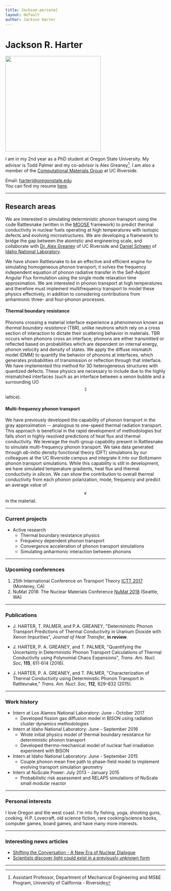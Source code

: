 ```yaml
---
title: Jackson-personal
layout: default
author: Jackson Harter
---
```

Jackson R. Harter
================================

<img src="{{ site.url }}users/harterj/images/jrhIdaho.jpg" height="300" width="300">

I am in my 2nd year as a PhD student at Oregon State University. My advisor is Todd Palmer and my co-advisor is Alex Greaney[^1]. I am also a member of the  <a href="http://alexgreaney.com/" target ="blank">Computational Materials Group</a> at UC Riverside.

Email: <a href="mailto:harterj@oregonstate.edu" target="top"> harterj@oregonstate.edu </a>  
You can find my resume [here](./files/jacksonResume.pdf).

***

## Research areas
We are interested in simulating deterministic phonon transport using the code Rattlesnake (written in the
<a href="http://mooseframework.org/" target="blank">MOOSE</a> framework) to predict thermal conductivity in nuclear fuels operating at high temperatures with isotopic defects and evolving microstructures. We are developing a framework to bridge the gap between the atomistic and engineering scale, and collaborate with <a href="http://www.engr.ucr.edu/faculty/me/AlexanderGreaney.html" target="blank">Dr. Alex Greaney</a> of UC Riverside and <a href="https://github.com/dschwen" target="blank">Daniel Schwen</a> of
<a href="https://www.inl.gov/" target="blank">Idaho National Laboratory</a>.


We have shown Rattlesnake to be an effective and efficient engine for simulating homogeneous phonon transport; it solves the frequency independent equation of phonon radiative transfer in the Self-Adjoint Angular Flux formulation using the single mode relaxation time approximation. We are interested in phonon transport at high temperatures and therefore must implement multifrequency transport to model these physics effectively, in addition to considering contributions from anharmonic three- and four-phonon processes.


#### Thermal boundary resistance
Phonons crossing a material interface experience a phenomenon known as *thermal boundary resistance* (TBR), unlike neutrons which rely on a cross section of interaction to dictate their scattering behavior in materials. TBR occurs when phonons cross an interface; phonons are either transmitted or reflected based on probabilities which are dependent on internal energy, phonon velocity and density of states. We apply the diffuse mismatch model (DMM) to quantify the behavior of phonons at interfaces, which generates probabilities of transmission or reflection through that interface. We have implemented this method for 3D heterogeneous structures with quantized defects. These physics are necessary to include due to the highly mismatched interfaces (such as an interface between a xenon bubble and a surrounding UO$$_{2}$$ lattice).


#### Multi-frequency phonon transport
We have previously developed the capability of phonon transport in the gray approximation -- analogous to one-speed thermal radiation transport. This approach is beneficial in the rapid development of methodologies but falls short in highly resolved predictions of heat flux and thermal conductivity. We leverage the multi-group capability present in Rattlesnake to simulate multi-frequency phonon transport. We take data generated through *ab-initio* density functional theory (DFT) simulations by our colleagues at the UC Riverside campus and integrate it into our Boltzmann phonon transport simulations. While this capability is still in development, we have simulated temperature gradients, heat flux and thermal conductivity in silicon. We can show the contribution to overall thermal conductivity from each phonon polarization, mode, frequency and predict an average value of $$\kappa$$ in the material.

***

### Current projects
* Active research
  * Thermal boundary resistance physics
  * Frequency dependent phonon transport
  * Convergence acceleration of phonon transport simulations
  * Simulating anharmonic interaction between phonons

***

### Upcoming conferences
1.  25th International Conference on Transport Theory [ICTT 2017](https://ictt-2017.llnl.gov/) (Monterey, CA)
2.  NuMat 2018: The Nuclear Materials Conference [NuMat 2018](https://www.elsevier.com/events/conferences/the-nuclear-materials-conference) (Seattle, WA)

***

### Publications
* J. HARTER, T. PALMER, and P.A. GREANEY, "Deterministic Phonon Transport Predictions of Thermal Conductivity in Uranium Dioxide with Xenon Impurities", *Journal of Heat Transfer*, **in review**.

* J. HARTER, P. A. GREANEY, and T. PALMER, "Quantifying the Uncertainty in Deterministic Phonon Transport Calculations of Thermal Conductivity using Polynomial Chaos Expansions", *Trans. Am. Nucl. Soc*, **115**, 611-614 (2016).

* J. HARTER, P. A. GREANEY, and T. PALMER, "Characterization of Thermal Conductivity using Deterministic Phonon Transport in Rattlesnake," *Trans. Am. Nucl. Soc*, **112**, 829–832 (2015).

***

### Work history
* Intern at Los Alamos National Laboratory: June - October 2017
  * Developed fission gas diffusion model in BISON using radiation cluster dynamics methodologies
* Intern at Idaho National Laboratory: June - September 2016
  * Wrote initial physics model of thermal boundary resistance for deterministic phonon transport
  * Developed thermo-mechanical model of nuclear fuel irradiation experiment with BISON
* Intern at Idaho National Laboratory: June - September 2015
  * Couple phonon mean free path to phase-field model to implement evolving transport simulation geometry
* Intern at NuScale Power: July 2013 - January 2015
  * Probabilistic risk assessment and RELAP5 simulations of NuScale small modular reactor

***

### Personal interests
I love Oregon and the west coast. I'm into fly fishing, yoga, shooting guns, cooking, H.P. Lovecraft, old science fiction, rare cooking/science books, computer games, board games, and have many more interests.

***

### Interesting news articles
* [Shifting the Conversation - A New Era of Nuclear Dialogue](http://ansnuclearcafe.org/2015/12/10/shifting-the-conversation-a-new-era-of-nuclear-dialogue/#sthash.v1NPlNvq.dpbs)
* [Scientists discover light could exist in a previously unknown form](http://phys.org/news/2016-08-scientists-previously-unknown.html)

***

[^1]: Assistant Professor, Department of Mechanical Engineering and MS&E Program, University of California - Riverside
